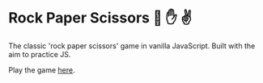 # Rock Paper Scissors :punch: :raised_hand: :v:

The classic 'rock paper scissors' game in vanilla JavaScript. Built with the aim to practice JS.

Play the game [here](https://toowee-le.github.io/rock-paper-scissors/).
